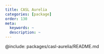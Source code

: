```yaml
---
title: CASL Aurelia
categories: [package]
order: 130
meta:
  keywords: ~
  description: ~
---
```


@include: packages/casl-aurelia/README.md

